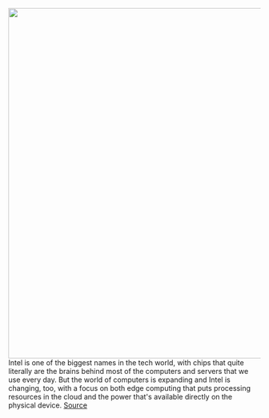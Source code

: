 <img src='https://cdn.vox-cdn.com/thumbor/BgdvWHVsrIb_qBjMSymQuCWjX08=/0x0:2040x1360/1200x800/filters:focal(857x517:1183x843)/cdn.vox-cdn.com/uploads/chorus_image/image/66246541/acastro_180529_1777_intel_0001.0.5.jpg' width='700px' /><br/>
Intel is one of the biggest names in the tech world, with chips that quite literally are the brains behind most of the computers and servers that we use every day. But the world of computers is expanding and Intel is changing, too, with a focus on both edge computing that puts processing resources in the cloud and the power that's available directly on the physical device.
<a href='https://www.theverge.com/2020/2/4/21121162/podcast-intel-future-technology-dr-renduchintala-interview-vergecast'> Source <a/>
